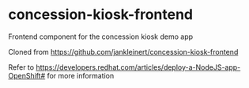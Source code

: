 # concession-kiosk-frontend
Frontend component for the concession kiosk demo app


Cloned from https://github.com/jankleinert/concession-kiosk-frontend

Refer to https://developers.redhat.com/articles/deploy-a-NodeJS-app-OpenShift# for more information
